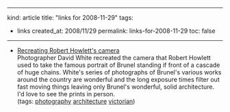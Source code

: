-----
kind: article
title: "links for 2008-11-29"
tags:
- links
created_at: 2008/11/29
permalink: links-for-2008-11-29
toc: false
-----

<ul class="delicious"><li>
                <div class="delicious-link"><a href="http://news.bbc.co.uk/today/hi/today/newsid_7753000/7753202.stm">Recreating Robert Howlett&#039;s camera</a></div>
                <div class="delicious-extended">Photographer David White recreated the camera that Robert Howlett used to take the famous portrait of Brunel standing if front of a cascade of huge chains. White&#039;s series of photographs of Brunel&#039;s various works around the country are wonderful and the long exposure times filter out fast moving things leaving only Brunel&#039;s wonderful, solid architecture. I&#039;d love to see the prints in person.</div>
                <div class="delicious-tags">(tags: <a href="http://delicious.com/bsag/photography">photography</a> <a href="http://delicious.com/bsag/architecture">architecture</a> <a href="http://delicious.com/bsag/victorian">victorian</a>)</div>
            </li></ul>


